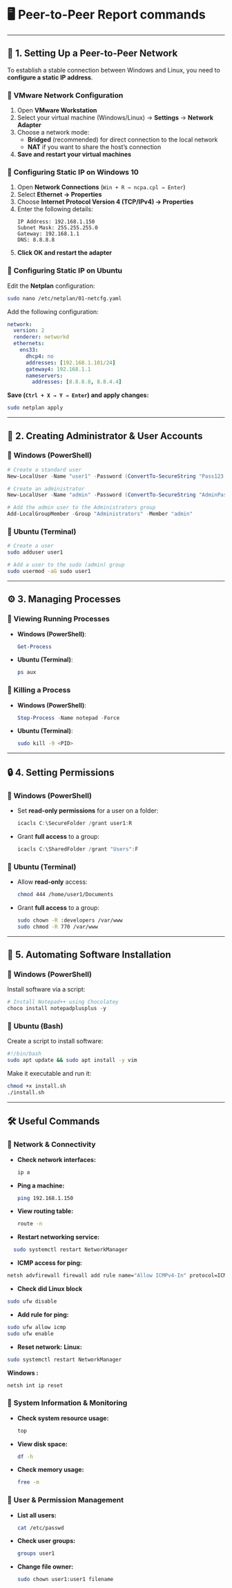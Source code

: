 # 🖥️ Peer-to-Peer Report commands

---

## 🚀 1. Setting Up a Peer-to-Peer Network  

To establish a stable connection between Windows and Linux, you need to **configure a static IP address**.  

### 🔹 **VMware Network Configuration**  
1. Open **VMware Workstation**  
2. Select your virtual machine (Windows/Linux) → **Settings** → **Network Adapter**  
3. Choose a network mode:  
   - **Bridged** (recommended) for direct connection to the local network  
   - **NAT** if you want to share the host’s connection  
4. **Save and restart your virtual machines**  

### 🔹 **Configuring Static IP on Windows 10**  
1. Open **Network Connections** (`Win + R → ncpa.cpl → Enter`)  
2. Select **Ethernet → Properties**  
3. Choose **Internet Protocol Version 4 (TCP/IPv4) → Properties**  
4. Enter the following details:  
   ```
   IP Address: 192.168.1.150  
   Subnet Mask: 255.255.255.0  
   Gateway: 192.168.1.1  
   DNS: 8.8.8.8  
   ```
5. **Click OK and restart the adapter**  

### 🔹 **Configuring Static IP on Ubuntu**  
Edit the **Netplan** configuration:  
```bash
sudo nano /etc/netplan/01-netcfg.yaml
```
Add the following configuration:  
```yaml
network:
  version: 2
  renderer: networkd
  ethernets:
    ens33:
      dhcp4: no
      addresses: [192.168.1.101/24]
      gateway4: 192.168.1.1
      nameservers:
        addresses: [8.8.8.8, 8.8.4.4]
```
**Save (`Ctrl + X → Y → Enter`) and apply changes:**  
```bash
sudo netplan apply
```

---

## 👤 2. Creating Administrator & User Accounts  

### 🔹 **Windows (PowerShell)**
```powershell
# Create a standard user
New-LocalUser -Name "user1" -Password (ConvertTo-SecureString "Pass123!" -AsPlainText -Force) -FullName "User One" -Description "Standard User"

# Create an administrator
New-LocalUser -Name "admin" -Password (ConvertTo-SecureString "AdminPass!" -AsPlainText -Force) -FullName "Administrator" -Description "System Administrator"

# Add the admin user to the Administrators group
Add-LocalGroupMember -Group "Administrators" -Member "admin"
```

### 🔹 **Ubuntu (Terminal)**
```bash
# Create a user
sudo adduser user1

# Add a user to the sudo (admin) group
sudo usermod -aG sudo user1
```

---

## ⚙️ 3. Managing Processes  

### 🔹 **Viewing Running Processes**  
- **Windows (PowerShell)**:  
  ```powershell
  Get-Process
  ```
- **Ubuntu (Terminal)**:  
  ```bash
  ps aux
  ```

### 🔹 **Killing a Process**  
- **Windows (PowerShell)**:  
  ```powershell
  Stop-Process -Name notepad -Force
  ```
- **Ubuntu (Terminal)**:  
  ```bash
  sudo kill -9 <PID>
  ```

---

## 🔒 4. Setting Permissions  

### 🔹 **Windows (PowerShell)**
- Set **read-only permissions** for a user on a folder:  
  ```powershell
  icacls C:\SecureFolder /grant user1:R
  ```
- Grant **full access** to a group:  
  ```powershell
  icacls C:\SharedFolder /grant "Users":F
  ```

### 🔹 **Ubuntu (Terminal)**
- Allow **read-only** access:  
  ```bash
  chmod 444 /home/user1/Documents
  ```
- Grant **full access** to a group:  
  ```bash
  sudo chown -R :developers /var/www
  sudo chmod -R 770 /var/www
  ```

---

## 📜 5. Automating Software Installation  

### 🔹 **Windows (PowerShell)**
Install software via a script:  
```powershell
# Install Notepad++ using Chocolatey
choco install notepadplusplus -y
```

### 🔹 **Ubuntu (Bash)**
Create a script to install software:  
```bash
#!/bin/bash
sudo apt update && sudo apt install -y vim
```
Make it executable and run it:  
```bash
chmod +x install.sh
./install.sh
```

---

## 🛠️ Useful Commands  

### 🔹 **Network & Connectivity**  
- **Check network interfaces:**  
  ```bash
  ip a
  ```
- **Ping a machine:**  
  ```bash
  ping 192.168.1.150
  ```
- **View routing table:**  
  ```bash
  route -n
  ```
- **Restart networking service:**  
```bash
  sudo systemctl restart NetworkManager
```
- **ICMP access for ping:**
```bash
netsh advfirewall firewall add rule name="Allow ICMPv4-In" protocol=ICMPv4 dir=in action=allow
```
- **Check did Linux block**
```bash
sudo ufw disable
```
- **Add rule for ping:**
```bash
sudo ufw allow icmp
sudo ufw enable
```
- **Reset network:**
**Linux:**
```bash
sudo systemctl restart NetworkManager
```
**Windows :**
  ```bash
netsh int ip reset
   ```




### 🔹 **System Information & Monitoring**  
- **Check system resource usage:**  
  ```bash
  top
  ```
- **View disk space:**  
  ```bash
  df -h
  ```
- **Check memory usage:**  
  ```bash
  free -m
  ```

### 🔹 **User & Permission Management**  
- **List all users:**  
  ```bash
  cat /etc/passwd
  ```
- **Check user groups:**  
  ```bash
  groups user1
  ```
- **Change file owner:**  
  ```bash
  sudo chown user1:user1 filename
  ```
